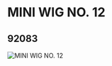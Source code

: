 # MINI WIG NO. 12
## 92083
![MINI WIG NO. 12](https://lc-www-live-s.legocdn.com/media/bricks/5/2/6129849.jpg)
